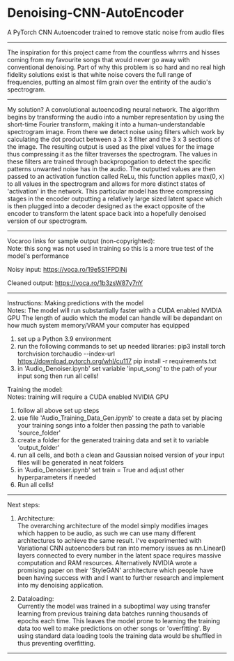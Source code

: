 # Denoising-CNN-AutoEncoder
A PyTorch CNN Autoencoder trained to remove static noise from audio files

-------------------------------------------------------------------------------------------------------------------------------------------------------------------------------------------------------------------------------------------------

The inspiration for this project came from the countless whrrrs and hisses coming from my favourite songs that would never go away with conventional denoising. Part of why this problem is so hard and no real high fidelity solutions exist is that white noise covers the full range of frequencies, putting an almost film grain over the entirity of the audio's spectrogram. 

-------------------------------------------------------------------------------------------------------------------------------------------------------------------------------------------------------------------------------------------------

My solution? A convolutional autoencoding neural network. The algorithm begins by transforming the audio into a number representation by using the short-time Fourier transform, making it into a human-understandable spectrogram image.
From there we detect noise using filters which work by calculating the dot product between a 3 x 3 filter and the 3 x 3 sections of the image. The resulting output is used as the pixel values for the image thus compressing it as the filter traverses the spectrogram. The values in these filters are trained through backpropogation to detect the specific patterns unwanted noise has in the audio. The outputted values are then passed to an activation function called ReLu, this function applies max(0, x) to all values in the spectrogram and allows for more distinct states of 'activation' in the network. This particular model has three compressing stages in the encoder outputting a relatively large sized latent space which is then plugged into a decoder designed as the exact opposite of the encoder to transform the latent space back into a hopefully denoised version of our spectrogram.

-------------------------------------------------------------------------------------------------------------------------------------------------------------------------------------------------------------------------------------------------

Vocaroo links for sample output (non-copyrighted):  
Note: this song was not used in training so this is a more true test of the model's performance

Noisy input:
https://voca.ro/19e5S1FPDlNj

Cleaned output:
https://voca.ro/1b3zsW87y7nY

-------------------------------------------------------------------------------------------------------------------------------------------------------------------------------------------------------------------------------------------------

Instructions: Making predictions with the model  
Notes: The model will run substantially faster with a CUDA enabled NVIDIA GPU
       The length of audio which the model can handle will be depandant on how much system memory/VRAM your computer has equipped
       
1. set up a Python 3.9 environment
2. run the following commands to set up needed libraries:
   pip3 install torch torchvision torchaudio --index-url https://download.pytorch.org/whl/cu117
   pip install -r requirements.txt
3. in 'Audio_Denoiser.ipynb' set variable 'input_song' to the path of your input song then run all cells!


Training the model:  
Notes: training will require a CUDA enabled NVIDIA GPU

1. follow all above set up steps
2. use file 'Audio_Training_Data_Gen.ipynb' to create a data set by placing your training songs into a folder then passing the path to variable 'source_folder'
3. create a folder for the generated training data and set it to variable 'output_folder'
4. run all cells, and both a clean and Gaussian noised version of your input files will be generated in neat folders
5. in 'Audio_Denoiser.ipynb' set train = True and adjust other hyperparameters if needed
6. Run all cells! 

-------------------------------------------------------------------------------------------------------------------------------------------------------------------------------------------------------------------------------------------------

Next steps:  
1. Architecture:  
The overarching architecture of the model simply modifies images which happen to be audio, as such we can use many different architectures to achieve the same result. I've experimented with Variational CNN autoencoders but ran into memory   issues as nn.Linear() layers connected to every number in the latent space requires massive computation and RAM resources. Alternatively NVIDIA wrote a promising paper on their 'StyleGAN' architecture which people have been having success with and I want to further research and implement into my denoising application.

2. Dataloading:  
Currently the model was trained in a suboptimal way using transfer learning from previous training data batches running thousands of epochs each time. This leaves the model prone to learning the training data too well to make predictions on other songs or 'overfitting'. By using standard data loading tools the training data would be shuffled in thus preventing overfitting.

-------------------------------------------------------------------------------------------------------------------------------------------------------------------------------------------------------------------------------------------------
